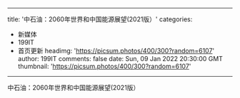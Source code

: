 
---
title: '中石油：2060年世界和中国能源展望(2021版）'
categories: 
 - 新媒体
 - 199IT
 - 首页更新
headimg: 'https://picsum.photos/400/300?random=6107'
author: 199IT
comments: false
date: Sun, 09 Jan 2022 20:30:00 GMT
thumbnail: 'https://picsum.photos/400/300?random=6107'
---

<div>   
中石油：2060年世界和中国能源展望(2021版）  
</div>
            
